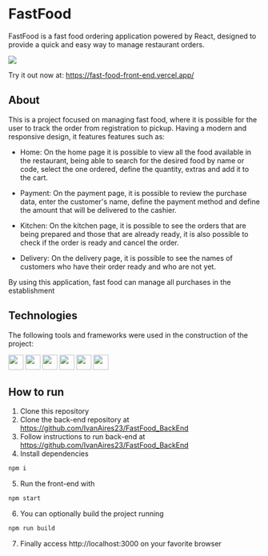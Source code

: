 # FastFood

FastFood is a fast food ordering application powered by React, designed to provide a quick and easy way to manage restaurant orders.

<img src="./assets/fastfood.gif" />

Try it out now at: https://fast-food-front-end.vercel.app/

## About

This is a project focused on managing fast food, where it is possible for the user to track the order from registration to pickup. Having a modern and responsive design, it features features such as:

-   Home: On the home page it is possible to view all the food available in the restaurant, being able to search for the desired food by name or code, select the one ordered, define the quantity, extras and add it to the cart.

-   Payment: On the payment page, it is possible to review the purchase data, enter the customer's name, define the payment method and define the amount that will be delivered to the cashier.

-   Kitchen: On the kitchen page, it is possible to see the orders that are being prepared and those that are already ready, it is also possible to check if the order is ready and cancel the order.

-   Delivery: On the delivery page, it is possible to see the names of customers who have their order ready and who are not yet.

By using this application, fast food can manage all purchases in the establishment

## Technologies

The following tools and frameworks were used in the construction of the project:<br>

<p>
  <img  height="30" src="https://img.shields.io/badge/JavaScript-323330?style=for-the-badge&logo=javascript&logoColor=F7DF1E">
  <img  height="30" src="https://img.shields.io/badge/styled--components-DB7093?style=for-the-badge&logo=styled-components&logoColor=white">
  <img  height="30" src="https://img.shields.io/badge/axios-671ddf?&style=for-the-badge&logo=axios&logoColor=white">
  <img  height="30" src="https://img.shields.io/badge/React-20232A?style=for-the-badge&logo=react&logoColor=61DAFB">
  <img  height="30" src="https://img.shields.io/badge/ESLint-4B32C3?style=for-the-badge&logo=eslint&logoColor=ffffff">
  <img  height="30" src="https://img.shields.io/badge/Prettier-F7B93E?style=for-the-badge&logo=prettier&logoColor=ffffff">
</p>

## How to run

1. Clone this repository
2. Clone the back-end repository at https://github.com/IvanAires23/FastFood_BackEnd
3. Follow instructions to run back-end at https://github.com/IvanAires23/FastFood_BackEnd
4. Install dependencies

```bash
npm i
```

5. Run the front-end with

```bash
npm start
```

6. You can optionally build the project running

```bash
npm run build
```

7. Finally access http://localhost:3000 on your favorite browser
